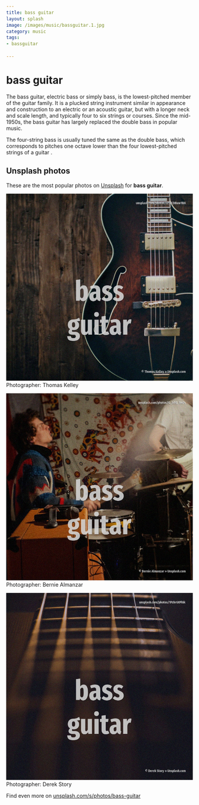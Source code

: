 ```yaml
---
title: bass guitar
layout: splash
image: /images/music/bassguitar.1.jpg
category: music
tags:
- bassguitar

---
```

# bass guitar

The bass guitar, electric bass or simply bass, is the lowest-pitched member of the guitar family.
It is a plucked string instrument similar in appearance and construction to an electric or an 
acoustic guitar, but with a longer neck and scale length, and typically four to six strings or 
courses.
Since the mid-1950s, the bass guitar has largely replaced the double bass in popular music.

The four-string bass is usually tuned the same as the double bass, which corresponds to pitches one 
octave lower than the four lowest-pitched strings of a guitar .

 
## Unsplash photos
These are the most popular photos on [Unsplash](https://unsplash.com) for **bass guitar**.
 
![bass guitar](/images/music/bassguitar.1.jpg)
Photographer:  Thomas Kelley
 
![bass guitar](/images/music/bassguitar.2.jpg)
Photographer:  Bernie Almanzar
 
![bass guitar](/images/music/bassguitar.3.jpg)
Photographer:  Derek Story
 
Find even more on [unsplash.com/s/photos/bass-guitar](https://unsplash.com/s/photos/bass-guitar)
 
